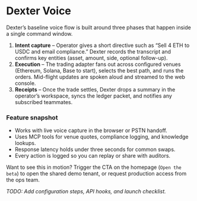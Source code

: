 # Dexter Voice

Dexter’s baseline voice flow is built around three phases that happen inside a single command window.

1. **Intent capture** – Operator gives a short directive such as “Sell 4 ETH to USDC and email compliance.” Dexter records the transcript and confirms key entities (asset, amount, side, optional follow-up).
2. **Execution** – The trading adapter fans out across configured venues (Ethereum, Solana, Base to start), selects the best path, and runs the orders. Mid-flight updates are spoken aloud and streamed to the web console.
3. **Receipts** – Once the trade settles, Dexter drops a summary in the operator’s workspace, syncs the ledger packet, and notifies any subscribed teammates.

### Feature snapshot
- Works with live voice capture in the browser or PSTN handoff.
- Uses MCP tools for venue quotes, compliance logging, and knowledge lookups.
- Response latency holds under three seconds for common swaps.
- Every action is logged so you can replay or share with auditors.

Want to see this in motion? Trigger the CTA on the homepage (`Open the beta`) to open the shared demo tenant, or request production access from the ops team.

_TODO: Add configuration steps, API hooks, and launch checklist._
